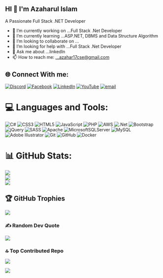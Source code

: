 ## HI 👋 I'm Azaharul Islam

A Passionate Full Stack .NET Developer

- 🔭 I’m currently working on ...Full Stack .Net Developer
- 🌱 I’m currently learning ...ASP.NET, DBMS and Data Structure Algorithm
- 👯 I’m looking to collaborate on ...
- 🤔 I’m looking for help with ...Full Stack .Net Developer
- 💬 Ask me about ...linkedIn
- 📫 How to reach me: ...azahar17cse@gmail.com

## 🌐 Connect With me:
[![Discord](https://img.shields.io/badge/Discord-%237289DA.svg?logo=discord&logoColor=white)](https://discord.gg/azaharul_88913) 
[![Facebook](https://img.shields.io/badge/Facebook-%231877F2.svg?logo=Facebook&logoColor=white)](https://facebook.com/MD%20Azaharul%20Islam) 
[![LinkedIn](https://img.shields.io/badge/LinkedIn-%230077B5.svg?logo=linkedin&logoColor=white)](https://linkedin.com/in/MD%20Azaharul%20Islam) 
[![YouTube](https://img.shields.io/badge/YouTube-%23FF0000.svg?logo=YouTube&logoColor=white)](https://youtube.com/@AzaharulIslam) 
[![email](https://img.shields.io/badge/Email-D14836?logo=gmail&logoColor=white)](mailto:azahar17cse@gmail.com)

# 💻 Languages and Tools:
![C#](https://img.shields.io/badge/c%23-%23239120.svg?style=for-the-badge&logo=csharp&logoColor=white) ![CSS3](https://img.shields.io/badge/css3-%231572B6.svg?style=for-the-badge&logo=css3&logoColor=white) ![HTML5](https://img.shields.io/badge/html5-%23E34F26.svg?style=for-the-badge&logo=html5&logoColor=white) ![JavaScript](https://img.shields.io/badge/javascript-%23323330.svg?style=for-the-badge&logo=javascript&logoColor=%23F7DF1E) ![PHP](https://img.shields.io/badge/php-%23777BB4.svg?style=for-the-badge&logo=php&logoColor=white) ![AWS](https://img.shields.io/badge/AWS-%23FF9900.svg?style=for-the-badge&logo=amazon-aws&logoColor=white) ![.Net](https://img.shields.io/badge/.NET-5C2D91?style=for-the-badge&logo=.net&logoColor=white) ![Bootstrap](https://img.shields.io/badge/bootstrap-%238511FA.svg?style=for-the-badge&logo=bootstrap&logoColor=white) ![jQuery](https://img.shields.io/badge/jquery-%230769AD.svg?style=for-the-badge&logo=jquery&logoColor=white) ![SASS](https://img.shields.io/badge/SASS-hotpink.svg?style=for-the-badge&logo=SASS&logoColor=white) ![Apache](https://img.shields.io/badge/apache-%23D42029.svg?style=for-the-badge&logo=apache&logoColor=white) ![MicrosoftSQLServer](https://img.shields.io/badge/Microsoft%20SQL%20Server-CC2927?style=for-the-badge&logo=microsoft%20sql%20server&logoColor=white) ![MySQL](https://img.shields.io/badge/mysql-4479A1.svg?style=for-the-badge&logo=mysql&logoColor=white) ![Adobe Illustrator](https://img.shields.io/badge/adobe%20illustrator-%23FF9A00.svg?style=for-the-badge&logo=adobe%20illustrator&logoColor=white) ![Git](https://img.shields.io/badge/git-%23F05033.svg?style=for-the-badge&logo=git&logoColor=white) ![GitHub](https://img.shields.io/badge/github-%23121011.svg?style=for-the-badge&logo=github&logoColor=white) ![Docker](https://img.shields.io/badge/docker-%230db7ed.svg?style=for-the-badge&logo=docker&logoColor=white)
# 📊 GitHub Stats:
![](https://github-readme-stats.vercel.app/api?username=Azahar17CSE&theme=dark&hide_border=false&include_all_commits=false&count_private=false)<br/>
![](https://nirzak-streak-stats.vercel.app/?user=Azahar17CSE&theme=dark&hide_border=false)<br/>
![](https://github-readme-stats.vercel.app/api/top-langs/?username=Azahar17CSE&theme=dark&hide_border=false&include_all_commits=false&count_private=false&layout=compact)

## 🏆 GitHub Trophies
![](https://github-profile-trophy.vercel.app/?username=Azahar17CSE&theme=radical&no-frame=false&no-bg=true&margin-w=4)

### ✍️ Random Dev Quote
![](https://quotes-github-readme.vercel.app/api?type=horizontal&theme=radical)

### 🔝 Top Contributed Repo
![](https://github-contributor-stats.vercel.app/api?username=Azahar17CSE&limit=5&theme=dark&combine_all_yearly_contributions=true)

[![](https://visitcount.itsvg.in/api?id=Azahar17CSE&icon=0&color=0)](https://visitcount.itsvg.in)

